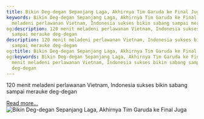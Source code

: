 ```yaml
---
title: Bikin Deg-degan Sepanjang Laga, Akhirnya Tim Garuda ke Final Juga
keywords: Bikin Deg-degan Sepanjang Laga, Akhirnya Tim Garuda ke Final Juga,120 menit
  meladeni perlawanan Vietnam, Indonesia sukses bikin sabang sampai merauke deg-degan
og:description: 120 menit meladeni perlawanan Vietnam, Indonesia sukses bikin sabang
  sampai merauke deg-degan
description: 120 menit meladeni perlawanan Vietnam, Indonesia sukses bikin sabang
  sampai merauke deg-degan
og:title: Bikin Deg-degan Sepanjang Laga, Akhirnya Tim Garuda ke Final Juga
og:keywords: Bikin Deg-degan Sepanjang Laga, Akhirnya Tim Garuda ke Final Juga,120
  menit meladeni perlawanan Vietnam, Indonesia sukses bikin sabang sampai merauke
  deg-degan
---
```


120 menit meladeni perlawanan Vietnam, Indonesia sukses bikin sabang sampai merauke deg-degan

[Read more...](https://www.sportourism.id/post/5838/bikin-deg-degan-sepanjang-laga-akhirnya-tim-garuda-ke-final-juga "Bikin Deg-degan Sepanjang Laga, Akhirnya Tim Garuda ke Final Juga")
![Bikin Deg-degan Sepanjang Laga, Akhirnya Tim Garuda ke Final Juga](https://services.sportourism.id/fileload/hasil-vietnam-vs-inapng-Grmf.png "Bikin Deg-degan Sepanjang Laga, Akhirnya Tim Garuda ke Final Juga")
